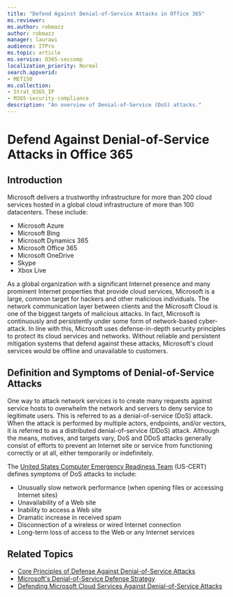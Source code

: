 ```yaml
---
title: "Defend Against Denial-of-Service Attacks in Office 365"
ms.reviewer: 
ms.author: robmazz
author: robmazz
manager: laurawi
audience: ITPro
ms.topic: article
ms.service: O365-seccomp
localization_priority: Normal
search.appverid:
- MET150
ms.collection:
- Strat_O365_IP
- M365-security-compliance
description: "An overview of Denial-of-Service (DoS) attacks."
---
```


# Defend Against Denial-of-Service Attacks in Office 365

## Introduction

Microsoft delivers a trustworthy infrastructure for more than 200 cloud services hosted in a global cloud infrastructure of more than 100 datacenters. These include:

- Microsoft Azure
- Microsoft Bing
- Microsoft Dynamics 365
- Microsoft Office 365
- Microsoft OneDrive
- Skype
- Xbox Live

As a global organization with a significant Internet presence and many prominent Internet properties that provide cloud services, Microsoft is a large, common target for hackers and other malicious individuals. The network communication layer between clients and the Microsoft Cloud is one of the biggest targets of malicious attacks. In fact, Microsoft is continuously and persistently under some form of network-based cyber-attack. In line with this, Microsoft uses defense-in-depth security principles to protect its cloud services and networks. Without reliable and persistent mitigation systems that defend against these attacks, Microsoft's cloud services would be offline and unavailable to customers.

## Definition and Symptoms of Denial-of-Service Attacks

One way to attack network services is to create many requests against service hosts to overwhelm the network and servers to deny service to legitimate users. This is referred to as a denial-of-service (DoS) attack. When the attack is performed by multiple actors, endpoints, and/or vectors, it is referred to as a distributed denial-of-service (DDoS) attack. Although the means, motives, and targets vary, DoS and DDoS attacks generally consist of efforts to prevent an Internet site or service from functioning correctly or at all, either temporarily or indefinitely.

The [United States Computer Emergency Readiness Team](https://www.us-cert.gov/) (US-CERT) defines symptoms of DoS attacks to include:

- Unusually slow network performance (when opening files or accessing Internet sites)
- Unavailability of a Web site
- Inability to access a Web site
- Dramatic increase in received spam
- Disconnection of a wireless or wired Internet connection
- Long-term loss of access to the Web or any Internet services

## Related Topics

- [Core Principles of Defense Against Denial-of-Service Attacks](office-365-core-principles-of-defense-against-dos-attacks.md)
- [Microsoft's Denial-of-Service Defense Strategy](office-365-microsoft-dos-defense-strategy.md)
- [Defending Microsoft Cloud Services Against Denial-of-Service Attacks](office-365-defending-cloud-services-against-dos-attacks.md)
